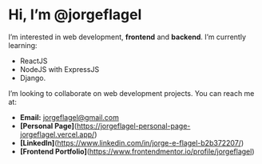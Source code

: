 # Hi, I’m @jorgeflagel
I’m interested in web development, **frontend** and **backend**.
I’m currently learning: 
- ReactJS 
- NodeJS with ExpressJS 
- Django.

I’m looking to collaborate on web development projects.
You can reach me at: 
- **Email:** jorgeflagel@gmail.com
- **[Personal Page]**(https://jorgeflagel-personal-page-jorgeflagel.vercel.app/)
- **[LinkedIn]**(https://www.linkedin.com/in/jorge-e-flagel-b2b372207/)
- **[Frontend Portfolio]**(https://www.frontendmentor.io/profile/jorgeflagel)

<!---
jorgeflagel/jorgeflagel is a ✨ special ✨ repository because its `README.md` (this file) appears on your GitHub profile.
You can click the Preview link to take a look at your changes.
--->
